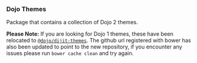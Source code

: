 ### Dojo Themes

Package that contains a collection of Dojo 2 themes.

**Please Note:** If you are looking for Dojo 1 themes, these have been relocated to [`@dojo/dijit-themes`](https://github.com/dojo/dijit-themes). The github url registered with bower has also been updated to point to the new repository, if you encounter any issues please run `bower cache clean` and try again.
